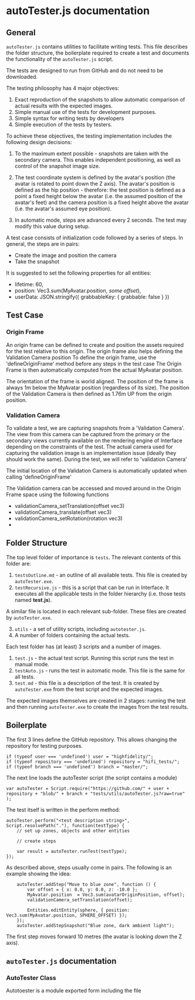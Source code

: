 # autoTester.js documentation
## General
`autoTester.js` contains utilities to facilitate writing tests.  This file describes the folder structure, the boilerplate required to create a test and documents the functionality of the `autoTester.js` script.

The tests are designed to run from GitHub and do not need to be  downloaded.

The testing philosophy has 4 major objectives:
1. Exact reproduction of the snapshots to allow automatic comparison of actual results with the expected images.
2. Simple manual use of the tests for development purposes.
3. Simple syntax for writing tests by developers
4. Simple execution of the tests by testers.
 
To achieve these objectives, the testing implementation includes the following design decisions:
1. To the maximum extent possible - snapshots are taken with the secondary camera.  This enables independent positioning, as well as control of the snapshot image size.
2. The test coordinate system is defined by the avatar's position (the avatar is rotated to point down the Z axis).  The avatar's position is defined as the hip position - therefore:  the test position is defined as a point a fixed height below the avatar (i.e. the assumed position of the avatar's feet) and the camera position is a fixed height above the avatar (i.e. the avatar's assumed eye position).

3. In automatic mode, steps are advanced every 2 seconds.  The test may modify this value during setup.  
  
A test case consists of initialization code followed by a series of steps. In general, the steps are in pairs:
* Create the image and position the camera
* Take the snapshot

It is suggested to set the following properties for all entities:
* lifetime: 60,
* position: Vec3.sum(MyAvatar.position, *some offset*),
* userData: JSON.stringify({ grabbableKey: { grabbable: false } })

## Test Case

### Origin Frame
An origin frame can be defined to create and position the assets required for the test relative to this origin.
The origin frame also helps defining the Validation Camera position
To define the origin frame, use the 'defineOriginFrame' method before any steps in the test case
The Origin Frame is then automatically computed from the actual MyAvatar position.

The orientation of the frame is world aligned.
The position of the frame is always 1m below the MyAvatar position (regardless of its size).
The position of the Validation Camera is then defined as 1.76m UP from the origin position.

### Validation Camera
To validate a test, we are capturing snapshots from a 'Validation Camera'.
The view from this camera can be captured from the primary or the secondary views currently available on the rendering engine of Interface depending on the constraints of the test.
The actual camera used for capturing the validation image is an implementation issue (ideally they should work the same).
During the test, we will refer to 'validation Camera' 

The initial location of the Validation Camera is automatically updated when calling 'defineOriginFrame' 

The Validation camera can be accessed and moved around in the Origin Frame space using the following functions 
* validationCamera_setTranslation(offset vec3)
* validationCamera_translate(offset vec3)
* validationCamera_setRotation(rotation vec3)
* 
## Folder Structure
The top level folder of importance is `tests`.  The relevant contents of this folder are:
1. `testsOutline.md` - an outline of all available tests.  This file is created by `autoTester.exe`.
2. `testRecursive.js` - this is a script that can be run in Interface.  It executes all the applicable tests in the folder hierarchy (i.e. those tests named **test.js**).

A similar file is located in each relevant sub-folder.  These files are created by `autoTester.exe`.

3. `utils` - a set of utility scripts, including `autotester.js`.
4. A number of folders containing the actual tests.

Each test folder has (at least) 3 scripts and a number of images.
1. `test.js` - the actual test script.  Running this script runs the test in manual mode.
2. `testAuto.js` - runs the test in automatic mode.  This file is the same for all tests.
3. `test.md` - this file is a description of the test.  It is created by `autoTester.exe` from the test script and the expected images.

The expected images themselves are created in 2 stages:  running the test and then running `autoTester.exe` to create the images from the test results.

## Boilerplate
The first 3 lines define the GitHub repository.  This allows changing the repository for testing purposes.
```
if (typeof user === 'undefined') user = "highfidelity/";
if (typeof repository === 'undefined') repository = "hifi_tests/";
if (typeof branch === 'undefined') branch = "master/";
```
The next line loads the autoTester script (the script contains a module)
```
var autoTester = Script.require("https://github.com/" + user + repository + "blob/" + branch + "tests/utils/autoTester.js?raw=true" );
```
The test itself is written in the perform method:
```
autoTester.perform("<test description string>", Script.resolvePath("."), function(testType) {
    // set up zones, objects and other entities 
    
    // create steps
    
    var result = autoTester.runTest(testType);
});    
```
As described above, steps usually come in pairs.  The following is an example showing the idea:
```
    autoTester.addStep("Move to blue zone", function () {
        var offset = { x: 0.0, y: 0.0, z: -10.0 };
        MyAvatar.position  = Vec3.sum(avatarOriginPosition, offset);
        validationCamera_setTranslation(offset);
        
        Entities.editEntity(sphere, { position: Vec3.sum(MyAvatar.position, SPHERE_OFFSET) });
    });
    autoTester.addStepSnapshot("Blue zone, dark ambient light");
```
The first step moves forward 10 metres (the avatar is looking *down* the Z axis).
## `autoTester.js` documentation

### AutoTester Class

Autotoester is a module exported form including the file